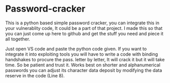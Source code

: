 # Password-cracker
This is a python based simple password cracker, you can integrate this in your vulnerablity code, It could be a part of that project. I made this so that you can just come up here to github and get the stuff you need and piece it all together.

Just open VS code and paste the python code given.
If you want to integrate it into exploiting tools you will have to write a code with binding handshakes to procure the pass. letter by letter, It will crack it but it will take time.
So be patient and trust it.
Works best on shorter and alphanumerical passwords you can adjust its character data deposit by modifying the data reserve in the code (Line 8).
